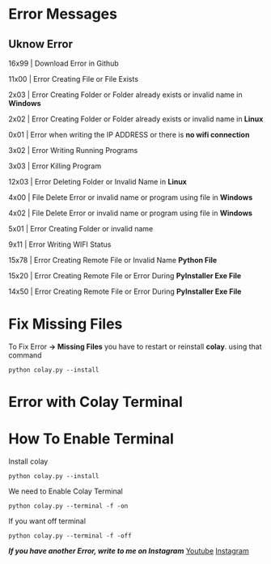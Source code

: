 # Error Messages

## Uknow Error


16x99    | Download Error in Github

11x00    | Error Creating File or File Exists

2x03     | Error Creating Folder or Folder already exists or invalid name in **Windows**

2x02     | Error Creating Folder or Folder already exists or invalid name in **Linux**

0x01     | Error when writing the IP ADDRESS or there is **no wifi connection**

3x02     | Error Writing Running Programs

3x03     | Error Killing Program

12x03    | Error Deleting Folder or Invalid Name in **Linux**

4x00     | File Delete Error or invalid name or program using file in **Windows**

4x02     | File Delete Error or invalid name or program using file in **Windows**

5x01     | Error Creating Folder or invalid name

9x11     | Error Writing WIFI Status

15x78    | Error Creating Remote File or Invalid Name **Python File**

15x20    | Error Creating Remote File or Error During **PyInstaller Exe File**

14x50    | Error Creating Remote File or Error During **PyInstaller Exe File**




# Fix Missing Files
To Fix Error **-> Missing Files** you have to restart or reinstall **colay**. using that command 
                                                                                                
```
python colay.py --install
 ```

# Error with Colay Terminal

# How To Enable Terminal

Install colay
```
python colay.py --install
 ```
We need to Enable Colay Terminal
```
python colay.py --terminal -f -on
 ```
If you want off terminal
```
python colay.py --terminal -f -off
 ```

***If you have another Error, write to me on Instagram***
[Youtube](https://www.youtube.com/channel/UC8Ao1YisJbPGCNG73EhtDCw)
[Instagram](https://www.instagram.com/hnc_conporation/)
